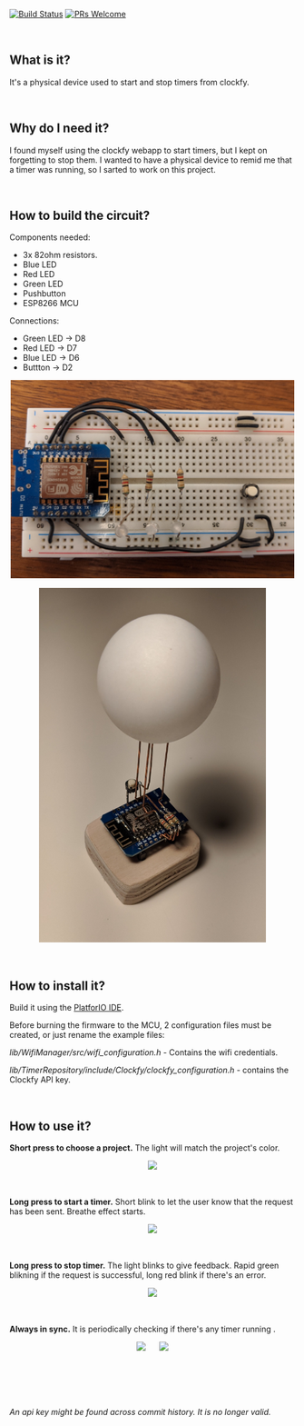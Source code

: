 
[![Build Status](https://travis-ci.com/aviaplana/clockfy_desk_button.svg?token=xgcoVHECpWhjPPHdzKr9&branch=master)](https://travis-ci.com/aviaplana/clockfy_desk_button)
[![PRs Welcome](https://img.shields.io/badge/PRs-welcome-brightgreen.svg)](http://makeapullrequest.com)
  
  
<br />

## What is it?

It's a physical device used to start and stop timers from clockfy. 

  
<br />

## Why do I need it?

I found myself using the clockfy webapp to start timers, but I kept on forgetting to stop them. I wanted to have a physical device to remid me that a timer was running, so I sarted to work on this project.

<br />
  
## How to build the circuit?
Components needed:
- 3x 82ohm resistors.
- Blue LED
- Red LED
- Green LED
- Pushbutton
- ESP8266 MCU
  
Connections:
- Green LED -> D8
- Red LED -> D7
- Blue LED -> D6
- Buttton -> D2

<p align="center"> <img src="./resources/circuit.jpg" width="500px" alt="breadboard"/> </p>

<p align="center"> <img src="./resources/flywire.jpg" width="400px" alt="flywire circuit"/> </p>

<br />

## How to install it?
Build it using the [PlatforIO IDE](https://platformio.org/). 

Before burning the firmware to the MCU, 2 configuration files must be created, or just rename the example files:

*lib/WifiManager/src/wifi_configuration.h* - Contains the wifi credentials.

*lib/TimerRepository/include/Clockfy/clockfy_configuration.h* - contains the Clockfy API key.


<br />

## How to use it?

__Short press to choose a project.__ 
The light will match the project's color.

<p align="center"> <img src="./resources/choosing_project.gif" /> </p>

<br />

__Long press to start a timer.__ Short blink to let the user know that the request has been sent. Breathe effect starts.

<p align="center"> <img src="./resources/starting_a_timer.gif" /> </p>
<br />

__Long press to stop timer.__ The light blinks to give feedback. Rapid green blikning if the request is successful, long red blink if there's an error.

<p align="center"> <img src="./resources/stopping_a_timer.gif" /> </p>

<br />

__Always in sync.__ It is periodically checking if there's any timer running . 

<p align="center"> 
    <img src="./resources/sync_start.gif" style="padding-right: 10px"/>
    <img src="./resources/sync_stop.gif" style="padding-left: 10px" />
 </p>


<br />
<br />
<br />
<br />

_An api key might be found across commit history. It is no longer valid._

